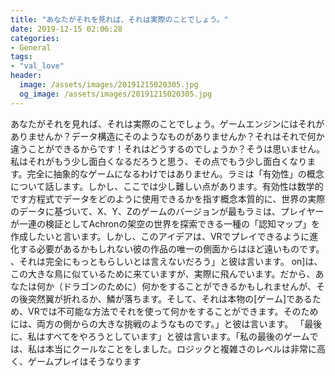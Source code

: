 ```yaml
---
title: "あなたがそれを見れば、それは実際のことでしょう。"
date: 2019-12-15 02:06:28
categories:
- General
tags:
- "val_love"
header:
  image: /assets/images/20191215020305.jpg
  og_image: /assets/images/20191215020305.jpg
---
```


あなたがそれを見れば、それは実際のことでしょう。ゲームエンジンにはそれがありませんか？データ構造にそのようなものがありませんか？それはそれで何か違うことができるからです！それはどうするのでしょうか？そうは思いません。私はそれがもう少し面白くなるだろうと思う、その点でもう少し面白くなります。完全に抽象的なゲームになるわけではありません。ラミは「有効性」の概念について話します。しかし、ここでは少し難しい点があります。有効性は数学的です方程式でデータをどのように使用できるかを指す概念本質的に、世界の実際のデータに基づいて、X、Y、Zのゲームのバージョンが最もラミは、プレイヤーが一連の検証としてAchronの架空の世界を探索できる一種の「認知マップ」を作成したいと言います。しかし、このアイデアは、VRでプレイできるように進化する必要があるかもしれない彼の作品の唯一の側面からはほど遠いものです。 、それは完全にもっともらしいとは言えないだろう」と彼は言います。 on]は、この大きな鳥に似ているために来ていますが、実際に飛んでいます。だから、あなたは何か（ドラゴンのために）何かをすることができるかもしれませんが、その後突然翼が折れるか、鱗が落ちます。そして、それは本物の[ゲーム]であるため、VRでは不可能な方法でそれを使って何かをすることができます。そのためには、両方の側からの大きな挑戦のようなものです。」と彼は言います。 「最後に、私はすべてをやろうとしています」と彼は言います。「私の最後のゲームでは、私は本当にクールなことをしました。ロジックと複雑さのレベルは非常に高く、ゲームプレイはそうなります
